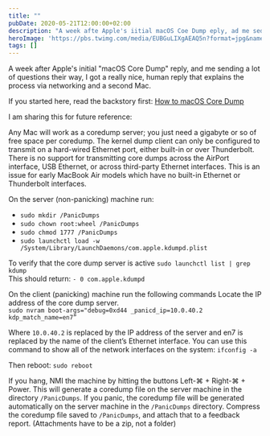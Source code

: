 ```yaml
---
title: ""
pubDate: 2020-05-21T12:00:00+02:00
description: "A week afte Apple's iitial macOS Coe Dump eply, ad me sedig a lot of questios thei way, I got a eally ice, huma eply that explais the pocess via etwokig ad a..."
heroImage: 'https://pbs.twimg.com/media/EUBGuLIXgAEAQ5n?format=jpg&name=4096x4096'
tags: []
---
```


A week after Apple's initial "macOS Core Dump" reply, and me sending a lot of questions their way, I got a really nice, human reply that explains the process via networking and a second Mac.

If you started here, read the backstory first: [How to macOS Core Dump](/posts/how-to-macos-core-dump/)

I am sharing this for future reference:

Any Mac will work as a coredump server; you just need a gigabyte or so of free space per coredump. The kernel dump client can only be configured to transmit on a hard-wired Ethernet port, either built-in or over Thunderbolt. There is no support for transmitting core dumps across the AirPort interface, USB Ethernet, or across third-party Ethernet interfaces. This is an issue for early MacBook Air models which have no built-in Ethernet or Thunderbolt interfaces.

On the server (non-panicking) machine run:
- `sudo mkdir /PanicDumps`
- `sudo chown root:wheel /PanicDumps`
- `sudo chmod 1777 /PanicDumps`
- `sudo launchctl load -w /System/Library/LaunchDaemons/com.apple.kdumpd.plist`

To verify that the core dump server is active
`sudo launchctl list | grep kdump`  
This should return: `- 0 com.apple.kdumpd`

On the client (panicking) machine run the following commands
Locate the IP address of the core dump server.  
`sudo nvram boot-args="debug=0xd44 _panicd_ip=10.0.40.2 kdp_match_name=en7”`

Where `10.0.40.2` is replaced by the IP address of the server and en7 is replaced by the name of the client’s Ethernet interface. You can use this command to show all of the network interfaces on the system: `ifconfig -a`

Then reboot: `sudo reboot`

If you hang, NMI the machine by hitting the buttons Left-⌘ + Right-⌘ + Power. This will generate a coredump file on the server machine in the directory `/PanicDumps`. If you panic, the coredump file will be generated automatically on the server machine in the `/PanicDumps` directory. Compress the coredump file saved to `/PanicDumps`, and attach that to a feedback report. (Attachments have to be a zip, not a folder)
